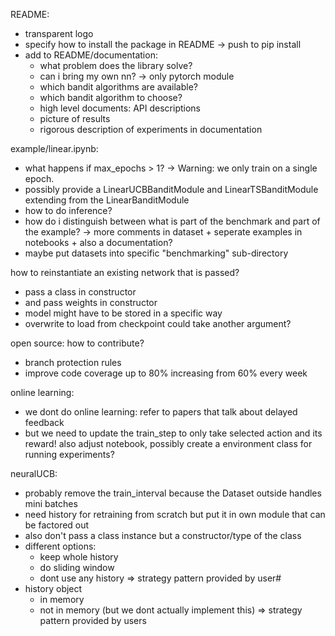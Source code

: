 README:
- transparent logo
- specify how to install the package in README -> push to pip install
- add to README/documentation:
    - what problem does the library solve?
    - can i bring my own nn? -> only pytorch module
    - which bandit algorithms are available?
    - which bandit algorithm to choose?
    - high level documents: API descriptions
    - picture of results
    - rigorous description of experiments in documentation

example/linear.ipynb:
- what happens if max_epochs > 1? -> Warning: we only train on a single epoch.
- possibly provide a LinearUCBBanditModule and LinearTSBanditModule extending from the LinearBanditModule
- how to do inference?
- how do i distinguish between what is part of the benchmark and part of the example? -> more comments in dataset + seperate examples in notebooks + also a documentation?
- maybe put datasets into specific "benchmarking" sub-directory

how to reinstantiate an existing network that is passed?
- pass a class in constructor
- and pass weights in constructor
- model might have to be stored in a specific way
- overwrite to load from checkpoint could take another argument?

open source: how to contribute?
- branch protection rules
- improve code coverage up to 80% increasing from 60% every week

online learning:
- we dont do online learning: refer to papers that talk about delayed feedback
- but we need to update the train_step to only take selected action and its reward! also adjust notebook, possibly create a environment class for running experiments?

neuralUCB:
- probably remove the train_interval because the Dataset outside handles mini batches
- need history for retraining from scratch but put it in own module that can be factored out
- also don't pass a class instance but a constructor/type of the class
- different options:
  - keep whole history
  - do sliding window
  - dont use any history
  => strategy pattern provided by user#
- history object
  - in memory
  - not in memory (but we dont actually implement this)
  => strategy pattern provided by users